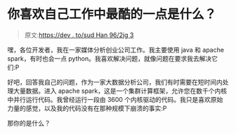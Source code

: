 # 你喜欢自己工作中最酷的一点是什么？

> 原文:[https://dev . to/sud Han 96/2jg 3](https://dev.to/sudhan96/what-is-the-cool-thing-that-you-like-about-your-job--2jg3)

嘿，各位开发者，我在一家媒体分析创业公司工作。我主要使用 java 和 apache spark，有时也会一点 python。我喜欢解决问题，就像问题在要求我去解决它们:P

好吧，回答我自己的问题，作为一家大数据分析公司，我们有时需要在短时间内处理大量数据。进入 apache spark，这是一个集群计算框架，允许您在数千个内核中并行运行代码。我曾经运行一段由 3600 个内核驱动的代码。我只是喜欢原始力量的感觉，以及我的代码没有在那种规模下崩溃的事实:P

那你的是什么？